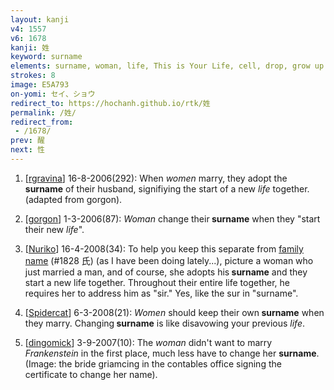 ```yaml
---
layout: kanji
v4: 1557
v6: 1678
kanji: 姓
keyword: surname
elements: surname, woman, life, This is Your Life, cell, drop, grow up
strokes: 8
image: E5A793
on-yomi: セイ、ショウ
redirect_to: https://hochanh.github.io/rtk/姓
permalink: /姓/
redirect_from:
 - /1678/
prev: 醒
next: 性
---
```


1) [<a href="http://kanji.koohii.com/profile/rgravina">rgravina</a>] 16-8-2006(292): When <em>women</em> marry, they adopt the<strong> surname</strong> of their husband, signifiying the start of a new <em>life</em> together. (adapted from gorgon).

2) [<a href="http://kanji.koohii.com/profile/gorgon">gorgon</a>] 1-3-2006(87): <em>Woman</em> change their<strong> surname</strong> when they &quot;start their new <em>life</em>&quot;.

3) [<a href="http://kanji.koohii.com/profile/Nuriko">Nuriko</a>] 16-4-2008(34): To help you keep this separate from <a href="../v4/1828.html">family name</a> (#1828 氏) (as I have been doing lately...), picture a woman who just married a man, and of course, she adopts his<strong> surname</strong> and they start a new life together. Throughout their entire life together, he requires her to address him as &quot;sir.&quot; Yes, like the sur in &quot;surname&quot;.

4) [<a href="http://kanji.koohii.com/profile/Spidercat">Spidercat</a>] 6-3-2008(21): <em>Women</em> should keep their own<strong> surname</strong> when they marry. Changing<strong> surname</strong> is like disavowing your previous <em>life</em>.

5) [<a href="http://kanji.koohii.com/profile/dingomick">dingomick</a>] 3-9-2007(10): The <em>woman</em> didn&#039;t want to marry <em>Frankenstein</em> in the first place, much less have to change her <strong>surname</strong>. (Image: the bride griamcing in the contables office signing the certificate to change her name).

